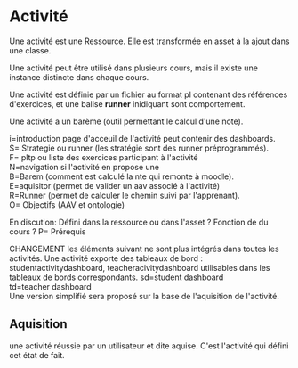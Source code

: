 
# Activité

Une activité est une Ressource.
Elle est transformée en asset à la ajout dans une classe.

Une activité peut être utilisé dans plusieurs cours, mais il existe une instance distincte dans chaque cours. 

Une activité  est définie par un fichier au format pl contenant des références d'exercices, et une balise **runner** inidiquant sont comportement. 

Une activité a un barème (outil permettant le calcul d'une note).


i=introduction  page d'acceuil de l'activité peut contenir des dashboards.  
S= Strategie  ou runner (les stratégie sont des runner préprogrammés).   
F= pltp ou liste des exercices participant à l'activité  
N=navigation si l'activité en propose une    
B=Barem (comment est calculé la nte qui remonte à moodle).  
E=aquisitor (permet de valider un aav associé à l'activité)   
R=Runner (permet de calculer le chemin suivi par l'apprenant).  
O= Objectifs (AAV et ontologie)

En discution: Défini dans la ressource ou dans l'asset ? Fonction de du cours ? 
P= Prérequis 

CHANGEMENT les éléments suivant ne sont plus intégrés dans toutes les activités. 
Une activité exporte des tableaux de bord : studentactivitydashboard, teacheracivitydashboard utilisables dans les tableaux de bords correspondants.
sd=student dashboard  
td=teacher dashboard  
Une version simplifié sera proposé sur la base de l'aquisition de l'activité.

## Aquisition

une activité réussie par un utilisateur et dite aquise. C'est l'activité qui défini cet état de fait.




